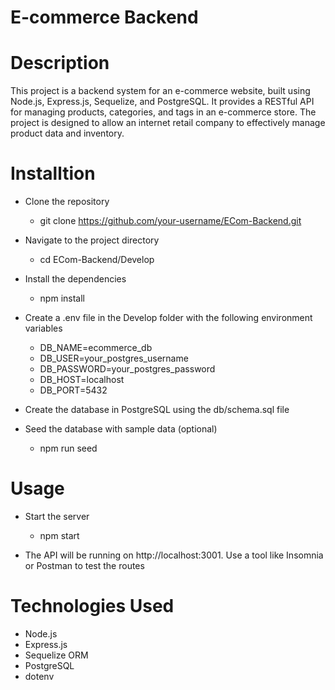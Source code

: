 # E-commerce Backend

# Description

This project is a backend system for an e-commerce website, built using Node.js, Express.js, Sequelize, and PostgreSQL. It provides a RESTful API for managing products, categories, and tags in an e-commerce store. The project is designed to allow an internet retail company to effectively manage product data and inventory.

# Installtion

- Clone the repository
  - git clone https://github.com/your-username/ECom-Backend.git

- Navigate to the project directory
  - cd ECom-Backend/Develop

 - Install the dependencies
   - npm install
  
- Create a .env file in the Develop folder with the following environment variables
  - DB_NAME=ecommerce_db
  - DB_USER=your_postgres_username
  - DB_PASSWORD=your_postgres_password
  - DB_HOST=localhost
  - DB_PORT=5432

- Create the database in PostgreSQL using the db/schema.sql file

- Seed the database with sample data (optional)
  - npm run seed
 
# Usage

- Start the server
  - npm start

- The API will be running on http://localhost:3001. Use a tool like Insomnia or Postman to test the routes

# Technologies Used

- Node.js
- Express.js
- Sequelize ORM
- PostgreSQL
- dotenv
